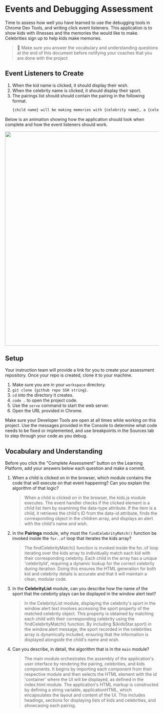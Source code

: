 # Events and Debugging Assessment

Time to assess how well you have learned to use the debugging tools in Chrome Dev Tools, and writing click event listeners. This application is to show kids with illnesses and the memories the would like to make. Celebrities sign up to help kids make memories.

> 🧨 Make sure you answer the vocabulary and understanding questions at the end of this document before notifying your coaches that you are done with the project

## Event Listeners to Create

1. When the kid name is clicked, it should display their wish.
1. When the celebrity name is clicked, it should display their sport.
1. The pairings list should should contain the pairing in the following format.
    ```html
    {child name} will be making memories with {celebrity name}, a {celebrity sport} star, by {child wish}
    ```

Below is an animation showing how the application should look when complete and how the event listeners should work.

<img src="https://raw.githubusercontent.com/nashville-software-school/client-side-mastery/master/book-4-deshawns-dog-walking/chapters/images/debugging-events-assessment.gif" width="700px">

## Setup

Your instruction team will provide a link for you to create your assessment repository. Once your repo is created, clone it to your machine.

1. Make sure you are in your `workspace` directory.
1. `git clone {github repo SSH string}`.
1. `cd` into the directory it creates.
1. `code .` to open the project code.
1. Use the `serve` command to start the web server.
1. Open the URL provided in Chrome.

Make sure your Developer Tools are open at all times while working on this project. Use the messages provided in the Console to determine what code needs to be fixed or implemented, and use breakpoints in the Sources tab to step through your code as you debug.

## Vocabulary and Understanding

Before you click the "Complete Assessment" button on the Learning Platform, add your answers below each question and make a commit.

1. When a child is clicked on in the browser, which module contains the code that will execute on that event happening? Can you explain the algorithm of that logic?
   > When a child is clicked on in the browser, the kids.js module executes. The event handler checks if the clicked element is a child list item by examining the data-type attribute. If the item is a child, it retrieves the child's ID from the data-id attribute, finds the corresponding object in the children array, and displays an alert with the child's name and wish.
2. In the **Pairings** module, why must the `findCelebrityMatch()` function be invoked inside the `for..of` loop that iterates the kids array?
   > The findCelebrityMatch() function is invoked inside the for..of loop iterating over the kids array to individually match each kid with their corresponding celebrity. Each child in the array has a unique 'celebrityId', requiring a dynamic lookup for the correct celebrity during iteration. Doing this ensures the HTML generation for both kid and celebrity details is accurate and that it will maintain a clean, modular code.
3. In the **CelebrityList** module, can you describe how the name of the sport that the celebrity plays can be displayed in the window alert text?
   > In the CelebrityList module, displaying the celebrity's sport in the window alert text involves accessing the sport property of the matched celebrity object. This property is obtained by matching each child with their corresponding celebrity using the findCelebrityMatch() function. By including ${kidsStar.sport} in the window.alert message, the sport recorded in the celebrities array is dynamically included, ensuring that the information is displayed alongside the child's name and wish.
4. Can you describe, in detail, the algorithm that is in the `main` module?
   > The main module orchestrates the assembly of the application's user interface by rendering the pairing, celebrities, and kids components. It begins by importing each component from their respective module and then selects the HTML element with the id 'container' where the UI will be displayed, as defined in the index.html module. The application's HTML markup is constructed by defining a string variable, applicationHTML, which encapsulates the layout and content of the UI. This includes headings, sections for displaying lists of kids and celebrities, and showcasing each pairing.
